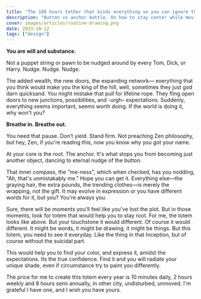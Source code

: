 ```yaml
---
title: "The 180 hours tether that binds everything so you can ignore that relentless button nudges"
description: "Button vs anchor battle. On how to stay center while moving sideways."
cover: images/articles/routine-drawing.png
date: 2023-10-12
tags: ["design"]
---
```


**You are will and substance.**

Not a puppet string or pawn to be nudged around by every Tom, Dick, or Harry. Nudge. Nudge. Nudge.

The added wealth, the new doors, the expanding network— everything that you think would make you the king of the hill, well, sometimes they just god darn quicksand. You might mistake that pull for lifeline rope. They fling open doors to new junctions, possibilities, and -urgh– expectations. Suddenly, everything seems important, seems worth doing. If the world is doing it, why won't you?

**Breathe in. Breathe out.**

You need that pause. Don’t yield. Stand firm. Not preaching Zen philosophy, but hey, Zen, if you're reading this, now you know why you got your name.

At your core is the root. The anchor. It's what stops you from becoming just another object, dancing to eternal nudge of the button.

That inner compass, the "me-ness", which when checked, has you nodding, "Ah, that's unmistakably me." Hope you can get it. Everything else—the graying hair, the extra pounds, the trending clothes—is merely the wrapping, not the gift. It may evolve in expression or you have different words for it, but you? You're always you.

Sure, there will be moments you'll feel like you've lost the plot. But in those moments, look for totem that would help you to stay root. For me, the totem looks like above. But your touchstone it would different. Of course it would different. It might be words, it might be drawing, it might be things. But this totem, you need to see it everyday. Like the thing in that Inception, but of course without the suicidal part.

This would help you to find your color, and express it, amidst the expectations. Its the true confidence. Find it and you will radiate your unique shade, even if circumstance try to paint you differently.

The price for me to create this totem every year is 10 minutes daily, 2 hours weekly and 8 hours semi annually, in other city, undisturbed, unmoved. I'm grateful I have one, and I wish you have yours.